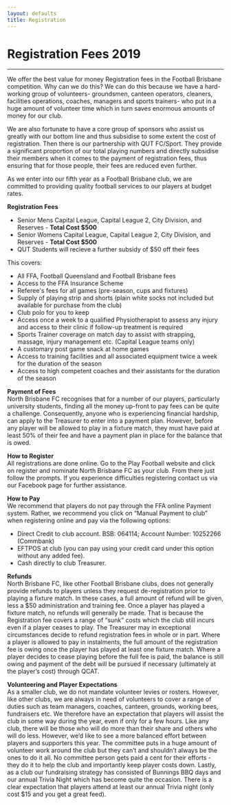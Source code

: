 ```yaml
---
layout: defaults
title: Registration
---
```


<div class="container">
  <div class="row top-buffer">
    <div class="col">
      <h1 class="text-center">Registration Fees 2019</h1>
    </div>
  </div>
  <hr>
  <div class="row">
    <div class="col-md-8 offset-md-2 text-justify">
<section id="History" markdown="1">
We offer the best value for money Registration fees in the Football Brisbane competition. Why can we do this? We can do this because we have a hard-working group of volunteers- groundsmen, canteen operators, cleaners, facilities operations, coaches, managers and sports trainers- who put in a huge amount of volunteer time which in turn saves enormous amounts of money for our club. 

We are also fortunate to have a core group of sponsors who assist us greatly with our bottom line and thus subsidise to some extent the cost of registration. Then there is our partnership with QUT FC/Sport. They provide a significant proportion of our total playing numbers and directly subsidise their members when it comes to the payment of registration fees, thus ensuring that for those people, their fees are reduced even further.  

As we enter into our fifth year as a Football Brisbane club, we are committed to providing quality football services to our players at budget rates.  

__Registration Fees__  
* Senior Mens Capital League, Capital League 2, City Division, and Reserves - __Total Cost $500__  
* Senior Womens Capital League, Capital League 2, City Division, and Reserves - __Total Cost $500__
* QUT Students will recieve a further subsidy of $50 off their fees  

This covers:
* All FFA, Football Queensland and Football Brisbane fees
* Access to the FFA Insurance Scheme
* Referee's fees for all games (pre-season, cups and fixtures)
* Supply of playing strip and shorts (plain white socks not included but available for purchase from the club)
* Club polo for you to keep
* Access once a week to a qualified Physiotherapist to assess any injury and access to their clinic if follow-up treatment is required
* Sports Trainer coverage on match day to assist with strapping, massage, injury management etc. (Capital League teams only)
* A customary post game snack at home games
* Access to training facilities and all associated equipment twice a week for the duration of the season
* Access to high competent coaches and their assistants for the duration of the season


__Payment of Fees__  
North Brisbane FC recognises that for a number of our players, particularly university students, finding all the money up-front to pay fees can be quite a challenge. Consequently, anyone who is experiencing financial hardship, can apply to the Treasurer to enter into a payment plan.
However, before any player will be allowed to play in a fixture match, they must have paid at least 50% of their fee and have a payment plan in place for the balance that is owed. 
  

__How to Register__  
All registrations are done online. Go to the Play Football website and click on register and nominate North Brisbane FC as your club. From there just follow the prompts. If you experience difficulties registering contact us via our Facebook page for further assistance.
  

__How to Pay__  
We recommend that players do not pay through the FFA online Payment system. Rather, we recommend you click on “Manual Payment to club” when registering online and pay via the following options:
* Direct Credit to club account. BSB: 064114; Account Number: 10252266 (Commbank)
* EFTPOS at club (you can pay using your credit card under this option without any added fee).
* Cash directly to club Treasurer.
  

__Refunds__  
North Brisbane FC, like other Football Brisbane clubs, does not generally provide refunds to players unless they request de-registration prior to playing a fixture match. In these cases, a full amount of refund will be given, less a $50 administration and training fee.
Once a player has played a fixture match, no refunds will generally be made. That is because the Registration fee covers a range of “sunk” costs which the club still incurs even if a player ceases to play.
The Treasurer may in exceptional circumstances decide to refund registration fees in whole or in part.
Where a player is allowed to pay in instalments, the full amount of the registration fee is owing once the player has played at least one fixture match. Where a player decides to cease playing before the full fee is paid, the balance is still owing and payment of the debt will be pursued if necessary (ultimately at the player’s cost) through QCAT.
  

__Volunteering and Player Expectations__  
As a smaller club, we do not mandate volunteer levies or rosters.
However, like other clubs, we are always in need of volunteers to cover a range of duties such as team managers, coaches, canteen, grounds, working bees, fundraisers etc. We therefore have an expectation that players will assist the club in some way during the year, even if only for a few hours.
Like any club, there will be those who will do more than their share and others who will do less. However, we’d like to see a more balanced effort between players and supporters this year.
The committee puts in a huge amount of volunteer work around the club but they can’t and shouldn’t always be the ones to do it all. No committee person gets paid a cent for their efforts - they do it to help the club and importantly keep player costs down.
Lastly, as a club our fundraising strategy has consisted of Bunnings BBQ days and our annual Trivia Night which has become quite the occasion. There is a clear expectation that players attend at least our annual Trivia night (only cost $15 and you get a great feed). 
</section>
    </div>
  </div>
</div>